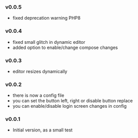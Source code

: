 ### v0.0.5
 - fixed deprecation warning PHP8


### v0.0.4
 - fixed small glitch in dynamic editor
 - added option to enable/change compose changes


### v0.0.3
 - editor resizes dynamically


### v0.0.2
 - there  is now a config file
 - you can set the button left, right or disable button replace
 - you can enable/disable login screen changes in config


### v0.0.1
 - Initial version, as a small test